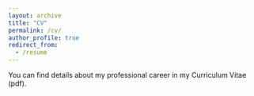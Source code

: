 ```yaml
---
layout: archive
title: "CV"
permalink: /cv/
author_profile: true
redirect_from:
  - /resume
---
```


You can find details about my professional career in my Curriculum Vitae (pdf). 
